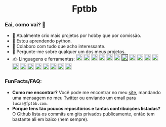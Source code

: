 <h1 align="center">Fptbb</h1>

### Eai, como vai? 👋

- 🔭 Atualmente crio mais projetos por hobby que por comissão.
- 🌱 Estou aprendendo python.
- 👯 Colaboro com tudo que acho interessante.
- 💬 Pergunte-me sobre qualquer um dos meus projetos.
- ✍️ Linguagens e ferramentas:
<code><a href="https://www.gnu.org/software/bash/"><img src="https://www.vectorlogo.zone/logos/gnu_bash/gnu_bash-icon.svg" alt="bash" width="20" height="20"/></a></code>
<code><a href="https://www.electronjs.org/"><img src="https://devicons.github.io/devicon/devicon.git/icons/electron/electron-original.svg" alt="electron" width="20" height="20"/></a></code>
<code><a href="https://expressjs.com/"><img src="https://devicons.github.io/devicon/devicon.git/icons/express/express-original-wordmark.svg" alt="express" width="20" height="20"/></a></code>
<code><a href="https://cloud.google.com/"><img src="https://www.vectorlogo.zone/logos/google_cloud/google_cloud-icon.svg" alt="gcp" width="20" height="20"/></a></code>
<code><a href="https://git-scm.com/"><img src="https://www.vectorlogo.zone/logos/git-scm/git-scm-icon.svg" alt="git" width="20" height="20"/></a></code>
<code><a href="https://pt.wikipedia.org/wiki/HTML5"><img src="https://devicons.github.io/devicon/devicon.git/icons/html5/html5-original-wordmark.svg" alt="html5" width="20" height="20"/></a></code>
<code><a href=""><img src="https://devicons.github.io/devicon/devicon.git/icons/javascript/javascript-original.svg" alt="javascript" width="20" height="20"/></a></code>
<code><a href="https://kubernetes.io/"><img src="https://www.vectorlogo.zone/logos/kubernetes/kubernetes-icon.svg" alt="kubernetes" width="20" height="20"/></a></code>
<code><a href="https://www.kernel.org/"><img src="https://devicons.github.io/devicon/devicon.git/icons/linux/linux-original.svg" alt="linux" width="20" height="20"/></a></code>
<code><a href="https://www.mongodb.com/"><img src="https://devicons.github.io/devicon/devicon.git/icons/mongodb/mongodb-original-wordmark.svg" alt="mongodb" width="20" height="20"/></a></code>
<code><a href="https://www.nginx.com/"><img src="https://devicons.github.io/devicon/devicon.git/icons/nginx/nginx-original.svg" alt="nginx" width="20" height="20"/></a></code>
<code><a href="https://nodejs.org/"><img src="https://devicons.github.io/devicon/devicon.git/icons/nodejs/nodejs-original-wordmark.svg" alt="nodejs" width="20" height="20"/></a></code>
<code><a href="https://www.oracle.com/"><img src="https://devicons.github.io/devicon/devicon.git/icons/oracle/oracle-original.svg" alt="oracle" width="20" height="20"/></a></code>
<code><a href="https://www.postgresql.org/"><img src="https://devicons.github.io/devicon/devicon.git/icons/postgresql/postgresql-original-wordmark.svg" alt="postgresql" width="20" height="20"/></a></code>
<code><a href="https://www.python.org/"><img src="https://devicons.github.io/devicon/devicon.git/icons/python/python-original.svg" alt="python" width="20" height="20"/></a></code>
<code><a href="https://redis.io/"><img src="https://devicons.github.io/devicon/devicon.git/icons/redis/redis-original-wordmark.svg" alt="redis" width="20" height="20"/></a></code>
<code><a href="https://sass-lang.com/"><img src="https://devicons.github.io/devicon/devicon.git/icons/sass/sass-original.svg" alt="sass" width="20" height="20"/></a></code>
<code><a href="https://www.typescriptlang.org/"><img src="https://devicons.github.io/devicon/devicon.git/icons/typescript/typescript-original.svg" alt="typescript" width="20" height="20"/></a></code>
<code><a href="https://webpack.js.org/"><img src="https://devicons.github.io/devicon/devicon.git/icons/webpack/webpack-original.svg" alt="webpack" width="20" height="20"/></a></code>

<h3>FunFacts/FAQ:</h3>

 - **Como me encontrar?**
 Você pode me encontrar no meu [site](https://fptbb.com), mandando uma mensagem no meu [Twitter](https://twitter.com/fptbb) ou enviando um email para `lucas@fptbb.com`.
 - **Porque tens tão poucos repositórios e tantas contribuições listadas?**
 O Github lista os commits em gits privados publicamente, então tem bastante ali em baixo (nem sempre).
<!--
<a href="https://fptbb.com/">
  <img align="center" src="https://github-readme-stats.vercel.app/api?username=fptbb&count_private=true&hide=contribs&show_icons=true&title_color=ffff00&icon_color=fff&text_color=fff&bg_color=151515" />
</a>-->
